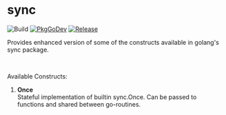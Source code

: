 # sync

![Build](https://github.com/code-dudes/sync/actions/workflows/main.yml/badge.svg?branch=main&event=push)  [![PkgGoDev](https://pkg.go.dev/badge/github.com/code-dudes/sync)](https://pkg.go.dev/github.com/code-dudes/sync)   [![Release](https://img.shields.io/github/v/release/code-dudes/sync.svg?style=flat-square)](https://github.com/code-dudes/sync/releases/latest)

Provides enhanced version of some of the constructs available in golang's sync package.

</br>

Available Constructs:
1. **Once**  
Stateful implementation of builtin sync.Once. Can be passed to functions and shared between go-routines.
